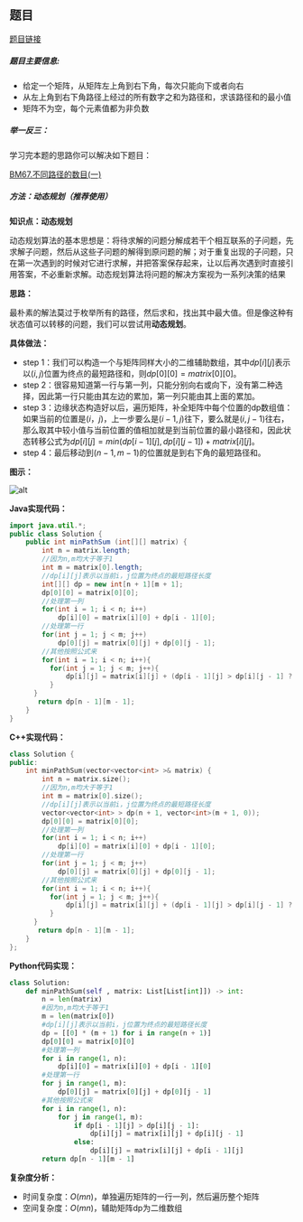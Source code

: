 ## 题目
[题目链接](https://www.nowcoder.com/practice/7d21b6be4c6b429bb92d219341c4f8bb?tpId=295&tqId=1009012&sourceUrl=/exam/oj&channenl=wgithub&fromPut=wgithub)

##### 题目主要信息:
- 给定一个矩阵，从矩阵左上角到右下角，每次只能向下或者向右
- 从左上角到右下角路径上经过的所有数字之和为路径和，求该路径和的最小值
- 矩阵不为空，每个元素值都为非负数

##### 举一反三：

学习完本题的思路你可以解决如下题目：

[BM67.不同路径的数目(一)](https://www.nowcoder.com/practice/166eaff8439d4cd898e3ba933fbc6358?tpId=295&tqId=685)

##### 方法：动态规划（推荐使用）

**知识点：动态规划**

动态规划算法的基本思想是：将待求解的问题分解成若干个相互联系的子问题，先求解子问题，然后从这些子问题的解得到原问题的解；对于重复出现的子问题，只在第一次遇到的时候对它进行求解，并把答案保存起来，让以后再次遇到时直接引用答案，不必重新求解。动态规划算法将问题的解决方案视为一系列决策的结果

**思路：**

最朴素的解法莫过于枚举所有的路径，然后求和，找出其中最大值。但是像这种有状态值可以转移的问题，我们可以尝试用**动态规划**。

**具体做法：**

- step 1：我们可以构造一个与矩阵同样大小的二维辅助数组，其中$dp[i][j]$表示以$(i,j)$位置为终点的最短路径和，则$dp[0][0] = matrix[0][0]$。
- step 2：很容易知道第一行与第一列，只能分别向右或向下，没有第二种选择，因此第一行只能由其左边的累加，第一列只能由其上面的累加。
- step 3：边缘状态构造好以后，遍历矩阵，补全矩阵中每个位置的dp数组值：如果当前的位置是$(i，j)$，上一步要么是$(i-1,j)$往下，要么就是$(i,j-1)$往右，那么取其中较小值与当前位置的值相加就是到当前位置的最小路径和，因此状态转移公式为$dp[i][j] = min(dp[i-1][j], dp[i][j-1]) + matrix[i][j]$。
- step 4：最后移动到$(n-1,m-1)$的位置就是到右下角的最短路径和。

**图示：**

![alt](https://uploadfiles.nowcoder.com/images/20220205/397721558_1644044733286/47BEDBEA9F525B5752D6DB1BE8B0C928)

**Java实现代码：**
```java
import java.util.*;
public class Solution {
    public int minPathSum (int[][] matrix) {
        int n = matrix.length;
        //因为n,m均大于等于1
        int m = matrix[0].length;  
        //dp[i][j]表示以当前i，j位置为终点的最短路径长度
        int[][] dp = new int[n + 1][m + 1];
        dp[0][0] = matrix[0][0];
        //处理第一列
        for(int i = 1; i < n; i++)
            dp[i][0] = matrix[i][0] + dp[i - 1][0];
        //处理第一行
        for(int j = 1; j < m; j++)
            dp[0][j] = matrix[0][j] + dp[0][j - 1];
        //其他按照公式来
        for(int i = 1; i < n; i++){ 
          for(int j = 1; j < m; j++){
              dp[i][j] = matrix[i][j] + (dp[i - 1][j] > dp[i][j - 1] ? dp[i][j - 1] : dp[i - 1][j]);
          }
      }
       return dp[n - 1][m - 1];
    }
}
```
**C++实现代码：**
```cpp
class Solution {
public:
    int minPathSum(vector<vector<int> >& matrix) {
        int n = matrix.size();
        //因为n,m均大于等于1
        int m = matrix[0].size();  
        //dp[i][j]表示以当前i，j位置为终点的最短路径长度
        vector<vector<int> > dp(n + 1, vector<int>(m + 1, 0));
        dp[0][0] = matrix[0][0];
        //处理第一列
        for(int i = 1; i < n; i++)
            dp[i][0] = matrix[i][0] + dp[i - 1][0];
        //处理第一行
        for(int j = 1; j < m; j++)
            dp[0][j] = matrix[0][j] + dp[0][j - 1];
        //其他按照公式来
        for(int i = 1; i < n; i++){ 
          for(int j = 1; j < m; j++){
              dp[i][j] = matrix[i][j] + (dp[i - 1][j] > dp[i][j - 1] ? dp[i][j - 1] : dp[i - 1][j]);
          }
      }
       return dp[n - 1][m - 1];
    }
};
```
**Python代码实现：**
```Python
class Solution:
    def minPathSum(self , matrix: List[List[int]]) -> int:
        n = len(matrix)
        #因为n,m均大于等于1
        m = len(matrix[0])  
        #dp[i][j]表示以当前i，j位置为终点的最短路径长度
        dp = [[0] * (m + 1) for i in range(n + 1)]
        dp[0][0] = matrix[0][0] 
        #处理第一列
        for i in range(1, n): 
            dp[i][0] = matrix[i][0] + dp[i - 1][0]
        #处理第一行
        for j in range(1, m): 
            dp[0][j] = matrix[0][j] + dp[0][j - 1]
        #其他按照公式来
        for i in range(1, n):  
            for j in range(1, m):
                if dp[i - 1][j] > dp[i][j - 1]:
                    dp[i][j] = matrix[i][j] + dp[i][j - 1]
                else:
                    dp[i][j] = matrix[i][j] + dp[i - 1][j]
        return dp[n - 1][m - 1]
```

**复杂度分析：**
- 时间复杂度：$O(mn)$，单独遍历矩阵的一行一列，然后遍历整个矩阵
- 空间复杂度：$O(mn)$，辅助矩阵dp为二维数组